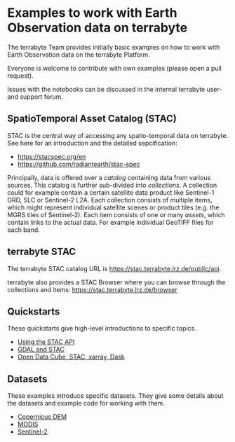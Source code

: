 # Examples to work with Earth Observation data on terrabyte

The terrabyte Team provides initially basic examples on how to work with Earth Observation data on the terrabyte Platform. 

Everyone is welcome to contribute with own examples (please open a pull request). 

Issues with the notebooks can be discussed in the internal terrabyte user- and support forum. 

## SpatioTemporal Asset Catalog (STAC)

STAC is the central way of accessing any spatio-temporal data on terrabyte. See here for an introduction and the detailed sepcification:
* https://stacspec.org/en
* https://github.com/radiantearth/stac-spec

Principally, data is offered over a *catalog* containing data from various sources. This catalog is further sub-divided into *collections*. 
A collection could for example contain a certain satellite data product like Sentinel-1 GRD, SLC or Sentinel-2 L2A. 
Each collection consists of multiple items, which might represent individual satellite scenes or product tiles (e.g. the MGRS tiles of Sentinel-2). 
Each item consists of one or many *assets*, which contain links to the actual data. For example individual GeoTIFF files for each band.

## terrabyte STAC

The terrabyte STAC catalog URL is https://stac.terrabyte.lrz.de/public/api.

terrabyte also provides a STAC Browser where you can browse through the collections and items: https://stac.terrabyte.lrz.de/browser

## Quickstarts

These quickstarts give high-level introductions to specific topics.

- [Using the STAC API](quickstarts/Search-STAC-API.ipynb)
- [GDAL and STAC](quickstarts/GDAL-and-STAC.ipynb)
- [Open Data Cube, STAC, xarray, Dask](quickstarts/Open-Data-Cube_Dask_STAC.ipynb)

## Datasets

These examples introduce specific datasets. They give some details about the datasets and example code for working with them.

- [Copernicus DEM](datasets/CopernicusDEM.ipynb)
- [MODIS](datasets/MODIS.ipynb)
- [Sentinel-2](datasets/Sentinel-2.ipynb)